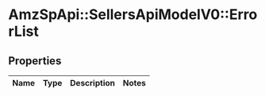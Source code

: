 # AmzSpApi::SellersApiModelV0::ErrorList

## Properties
Name | Type | Description | Notes
------------ | ------------- | ------------- | -------------

